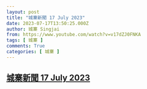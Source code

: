 ```yaml
---
layout: post
title: "城寨新聞 17 July 2023"
date: 2023-07-17T13:50:25.000Z
author: 城寨 Singjai
from: https://www.youtube.com/watch?v=v17dZJ0FNKA
tags: [ 城寨 ]
comments: True
categories: [ 城寨 ]
---
```

<!--1689601825000-->
[城寨新聞 17 July 2023](https://www.youtube.com/watch?v=v17dZJ0FNKA)
------

<div>

</div>
